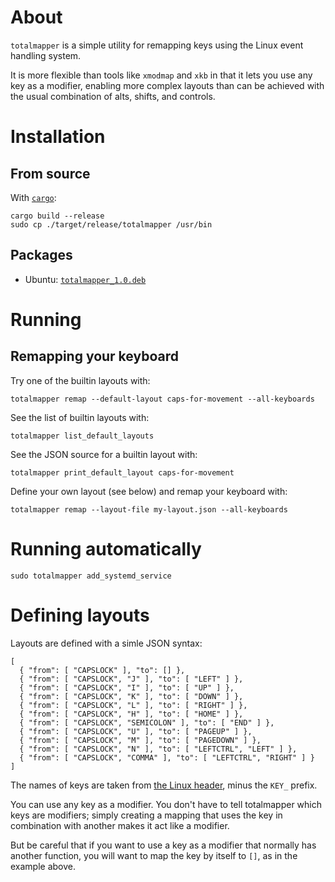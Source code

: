 
# About

`totalmapper` is a simple utility for remapping keys using the Linux event handling system.

It is more flexible than tools like `xmodmap` and `xkb` in that it lets you use any key as a modifier, enabling more complex layouts than can be achieved with the usual combination of alts, shifts, and controls.

# Installation

## From source

With [`cargo`](https://doc.rust-lang.org/cargo/):

    cargo build --release
    sudo cp ./target/release/totalmapper /usr/bin

## Packages

* Ubuntu: [`totalmapper_1.0.deb`]()

# Running

## Remapping your keyboard

Try one of the builtin layouts with:

    totalmapper remap --default-layout caps-for-movement --all-keyboards

See the list of builtin layouts with:

    totalmapper list_default_layouts

See the JSON source for a builtin layout with:

    totalmapper print_default_layout caps-for-movement

Define your own layout (see below) and remap your keyboard with:

    totalmapper remap --layout-file my-layout.json --all-keyboards

# Running automatically

    sudo totalmapper add_systemd_service

# Defining layouts

Layouts are defined with a simle JSON syntax:

    [
      { "from": [ "CAPSLOCK" ], "to": [] },
      { "from": [ "CAPSLOCK", "J" ], "to": [ "LEFT" ] },
      { "from": [ "CAPSLOCK", "I" ], "to": [ "UP" ] },
      { "from": [ "CAPSLOCK", "K" ], "to": [ "DOWN" ] },
      { "from": [ "CAPSLOCK", "L" ], "to": [ "RIGHT" ] },
      { "from": [ "CAPSLOCK", "H" ], "to": [ "HOME" ] },
      { "from": [ "CAPSLOCK", "SEMICOLON" ], "to": [ "END" ] },
      { "from": [ "CAPSLOCK", "U" ], "to": [ "PAGEUP" ] },
      { "from": [ "CAPSLOCK", "M" ], "to": [ "PAGEDOWN" ] },
      { "from": [ "CAPSLOCK", "N" ], "to": [ "LEFTCTRL", "LEFT" ] },
      { "from": [ "CAPSLOCK", "COMMA" ], "to": [ "LEFTCTRL", "RIGHT" ] }
    ]

The names of keys are taken from [the Linux header](https://github.com/torvalds/linux/blob/master/include/uapi/linux/input-event-codes.h), minus the `KEY_` prefix.

You can use any key as a modifier. You don't have to tell totalmapper which keys are modifiers; simply creating a mapping that uses the key in combination with another makes it act like a modifier.

But be careful that if you want to use a key as a modifier that normally has another function, you will want to map the key by itself to `[]`, as in the example above.

